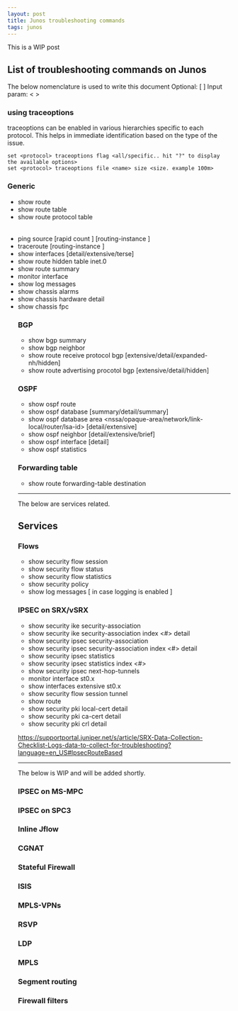 ```yaml
---
layout: post
title: Junos troubleshooting commands
tags: junos 
---
```


This is a WIP post
 
## List of troubleshooting commands on Junos

The below nomenclature is used to write this document 
Optional:  [ ] 
Input param: < >

### using traceoptions
traceoptions can be enabled in various hierarchies specific to each protocol. This helps in immediate identification based on the type of the issue.
```
set <protocol> traceoptions flag <all/specific.. hit "?" to display the available options>
set <protocol> traceoptions file <name> size <size. example 100m> 
```
### Generic
- show route <prefix>
- show route <prefix> table <table name>
- show route protocol <protocol name> table <table name>
- ping <dest IP> source <source IP> [rapid count <num>] [routing-instance <instance-name>]
- traceroute <dest IP> [routing-instance <instance-name>]
- show interfaces <name> [detail/extensive/terse]
- show route hidden table inet.0
- show route summary 
- monitor interface <name>
- show log messages
- show chassis alarms
- show chassis hardware detail
- show chassis fpc


### BGP 
- show bgp summary
- show bgp neighbor <neighbor> 
- show route receive protocol bgp <neighbor> [extensive/detail/expanded-nh/hidden]
- show route advertising procotol bgp <neighbor> [extensive/detail/hidden]

### OSPF 
- show ospf route
- show ospf database [summary/detail/summary]
- show ospf database area <num> <nssa/opaque-area/network/link-local/router/lsa-id> [detail/extensive]
- show ospf neighbor <IP> [detail/extensive/brief]
- show ospf interface [detail]
- show ospf statistics

### Forwarding table
- show route forwarding-table destination <Dest IP>

----------------------------------------------------
The below are services related. 

## Services 

### Flows
- show security flow session
- show security flow status
- show security flow statistics
- show security policy 
- show log messages [ in case logging is enabled ]

### IPSEC on SRX/vSRX
- show security ike security-association
- show security ike security-association index <#> detail
- show security ipsec security-association
- show security ipsec security-association index <#> detail
- show security ipsec statistics
- show security ipsec statistics index <#>
- show security ipsec next-hop-tunnels
- monitor interface st0.x
- show interfaces extensive st0.x
- show security flow session tunnel
- show route
- show security pki local-cert detail
- show security pki ca-cert detail
- show security pki crl detail

https://supportportal.juniper.net/s/article/SRX-Data-Collection-Checklist-Logs-data-to-collect-for-troubleshooting?language=en_US#IpsecRouteBased

-----------------------------------------------------
The below is WIP and will be added shortly.

### IPSEC on MS-MPC

### IPSEC on SPC3 

### Inline Jflow

### CGNAT

### Stateful Firewall

### ISIS

### MPLS-VPNs

### RSVP 

### LDP 

### MPLS

### Segment routing

### Firewall filters
